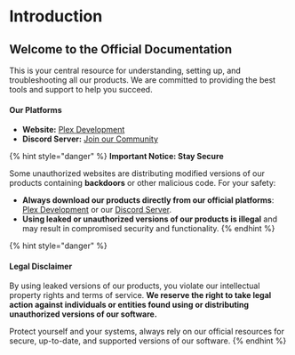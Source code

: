 # Introduction

## Welcome to the Official Documentation

This is your central resource for understanding, setting up, and troubleshooting all our products. We are committed to providing the best tools and support to help you succeed.

#### Our Platforms

* **Website:** [Plex Development](https://plexdevelopment.net)
* **Discord Server:** [Join our Community](https://discord.gg/plexdev)

{% hint style="danger" %}
**Important Notice: Stay Secure**

Some unauthorized websites are distributing modified versions of our products containing **backdoors** or other malicious code. For your safety:

* **Always download our products directly from our official platforms**: [Plex Development](https://plexdevelopment.net) or our [Discord Server](https://discord.gg/plexdev).
* **Using leaked or unauthorized versions of our products is illegal** and may result in compromised security and functionality.
{% endhint %}

{% hint style="danger" %}
#### **Legal Disclaimer**

By using leaked versions of our products, you violate our intellectual property rights and terms of service. **We reserve the right to take legal action against individuals or entities found using or distributing unauthorized versions of our software.**

Protect yourself and your systems, always rely on our official resources for secure, up-to-date, and supported versions of our software.
{% endhint %}
